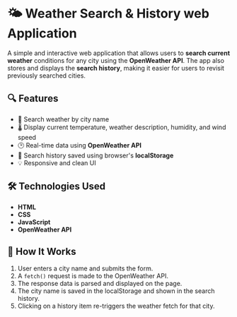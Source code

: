 # 🌤️ Weather Search & History web Application

A simple and interactive web application that allows users to **search current weather** conditions for any city using the **OpenWeather API**. The app also stores and displays the **search history**, making it easier for users to revisit previously searched cities.



## 🔍 Features

- 🔎 Search weather by city name
- 🌡️ Display current temperature, weather description, humidity, and wind speed
- 🕑 Real-time data using **OpenWeather API**
- 📜 Search history saved using browser's **localStorage**
- 💡 Responsive and clean UI



## 🛠️ Technologies Used

- **HTML**
- **CSS**
- **JavaScript**
- **OpenWeather API**



## 🧪 How It Works

1. User enters a city name and submits the form.
2. A `fetch()` request is made to the OpenWeather API.
3. The response data is parsed and displayed on the page.
4. The city name is saved in the localStorage and shown in the search history.
5. Clicking on a history item re-triggers the weather fetch for that city.


